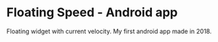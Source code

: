 # Floating Speed - Android app
 Floating widget with current velocity. My first android app made in 2018.
